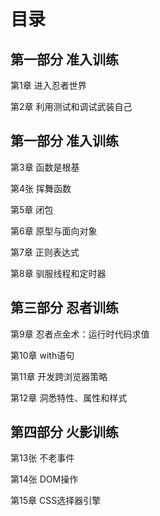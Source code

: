 # 目录 #
## 第一部分 准入训练 ##
第1章 进入忍者世界

第2章 利用测试和调试武装自己

## 第一部分 准入训练 ##
第3章 函数是根基

第4张 挥舞函数

第5章 闭包

第6章 原型与面向对象

第7章 正则表达式

第8章 驯服线程和定时器
## 第三部分 忍者训练 ##
第9章 忍者点金术：运行时代码求值

第10章 with语句

第11章 开发跨浏览器策略

第12章 洞悉特性、属性和样式

## 第四部分 火影训练 ##

第13张 不老事件

第14张 DOM操作

第15章 CSS选择器引擎